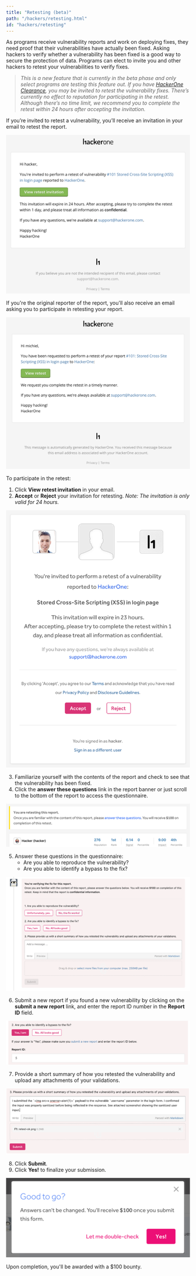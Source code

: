```yaml
---
title: "Retesting (beta)"
path: "/hackers/retesting.html"
id: "hackers/retesting"
---
```


As programs receive vulnerability reports and work on deploying fixes, they need proof that their vulnerabilities have actually been fixed. Asking hackers to verify whether a vulnerability has been fixed is a good way to secure the protection of data. Programs can elect to invite you and other hackers to retest your vulnerabilities to verify fixes.  

><i>This is a new feature that is currently in the beta phase and only select programs are testing this feature out. If you have [HackerOne Clearance](/hackers/hackerone-clearance.html), you may be invited to retest the vulnerability fixes. There’s currently no effect to reputation for participating in the retest. Although there’s no time limit, we recommend you to complete the retest within 24 hours after accepting the invitation.</i>

If you’re invited to retest a vulnerability, you’ll receive an invitation in your email to retest the report.

![retesting-1](./images/retesting-1b.png)

If you're the original reporter of the report, you'll also receive an email asking you to participate in retesting your report.

![retesting email for original reporter](./images/retesting-6.png)

To participate in the retest:
1. Click <b>View retest invitation</b> in your email.
2. <b>Accept</b> or <b>Reject</b> your invitation for retesting. <i>Note: The invitation is only valid for 24 hours.</i>

![retesting invitation](./images/retesting-2b.png)

3. Familiarize yourself with the contents of the report and check to see that the vulnerability has been fixed.
4. Click the <b>answer these questions</b> link in the report banner or just scroll to the bottom of the report to access the questionnaire.

![retesting-2](./images/retesting-2.png)

5. Answer these questions in the questionnaire:
   * Are you able to reproduce the vulnerability?
   * Are you able to identify a bypass to the fix?

![retesting questionnaire](./images/retesting-3c.png)

6. Submit a new report if you found a new vulnerability by clicking on the <b>submit a new report</b> link, and enter the report ID number in the <b>Report ID</b> field.

![retesting-4](./images/retesting-4b.png)

7. Provide a short summary of how you retested the vulnerability and upload any attachments of your validations.

![retesting summary and attachments example](./images/retesting-5c.png)

8. Click <b>Submit</b>.
9. Click <b>Yes!</b> to finalize your submission.

![retesting-5](./images/retesting-5.png)

Upon completion, you'll be awarded with a $100 bounty.
